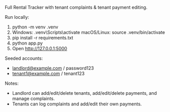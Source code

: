 Full Rental Tracker with tenant complaints & tenant payment editing.

Run locally:
1. python -m venv .venv
2. Windows: .venv\Scripts\activate    macOS/Linux: source .venv/bin/activate
3. pip install -r requirements.txt
4. python app.py
5. Open http://127.0.0.1:5000

Seeded accounts:
- landlord@example.com / password123
- tenant1@example.com / tenant123

Notes:
- Landlord can add/edit/delete tenants, add/edit/delete payments, and manage complaints.
- Tenants can log complaints and add/edit their own payments.
